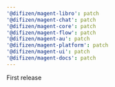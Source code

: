 ```yaml
---
'@difizen/magent-libro': patch
'@difizen/magent-chat': patch
'@difizen/magent-core': patch
'@difizen/magent-flow': patch
'@difizen/magent-au': patch
'@difizen/magent-platform': patch
'@difizen/magent-ui': patch
'@difizen/magent-docs': patch
---
```


First release
